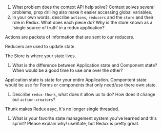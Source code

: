 1. What problem does the context API help solve?
Context solves several problems, prop drilling also make it easier accessing global variables. 
1. In your own words, describe `actions`, `reducers` and the `store` and their role in Redux. What does each piece do? Why is the store known as a 'single source of truth' in a redux application?

Actions are packets of information that are sent to our reducers.

Reducers are used to update state.

The Store is where your state lives. 

1. What is the difference between Application state and Component state? When would be a good time to use one over the other?

Application state is state for your entire Application.  Compontent state would be use for Forms or components that only need/use there own state. 

1. Describe `redux-thunk`, what does it allow us to do? How does it change our `action-creators`?

Thunk makes Redux asyc, it's no longer single threaded. 

1. What is your favorite state management system you've learned and this sprint? Please explain why!
useState, but Redux is pretty great. 
